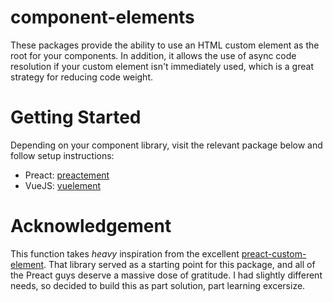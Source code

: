 # component-elements

These packages provide the ability to use an HTML custom element as the root for your components. In addition, it allows the use of async code resolution if your custom element isn't immediately used, which is a great strategy for reducing code weight.

# Getting Started

Depending on your component library, visit the relevant package below and follow setup instructions:

- Preact: [preactement](https://github.com/jahilldev/component-elements/tree/main/packages/preactement#readme)
- VueJS: [vuelement](https://github.com/jahilldev/component-elements/tree/main/packages/vuelement#readme)

# Acknowledgement

This function takes _heavy_ inspiration from the excellent [preact-custom-element](https://github.com/preactjs/preact-custom-element). That library served as a starting point for this package, and all of the Preact guys deserve a massive dose of gratitude. I had slightly different needs, so decided to build this as part solution, part learning excersize.
